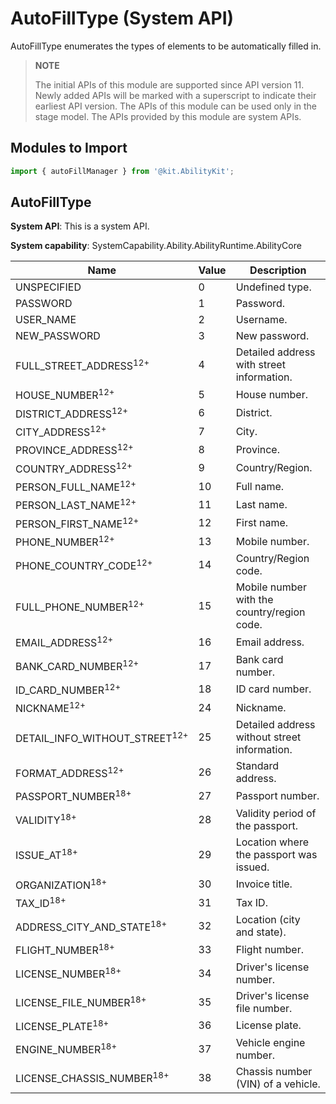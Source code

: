 # AutoFillType (System API)

<!--Kit: Ability Kit-->
<!--Subsystem: Ability-->
<!--Owner: @hanchen45-->
<!--Designer: @ccllee1-->
<!--Tester: @lixueqing513-->
<!--Adviser: @huipeizi-->

AutoFillType enumerates the types of elements to be automatically filled in.

> **NOTE**
> 
> The initial APIs of this module are supported since API version 11. Newly added APIs will be marked with a superscript to indicate their earliest API version. 
> The APIs of this module can be used only in the stage model.
> The APIs provided by this module are system APIs.

## Modules to Import

```ts
import { autoFillManager } from '@kit.AbilityKit';
```

## AutoFillType

**System API**: This is a system API.

**System capability**: SystemCapability.Ability.AbilityRuntime.AbilityCore

| Name          | Value | Description                              |
| -------------- | --- | --------------------------------- |
| UNSPECIFIED      | 0   | Undefined type.                        |
| PASSWORD      | 1   | Password.                    |
| USER_NAME     | 2   | Username.                    |
| NEW_PASSWORD     | 3   | New password.                    |
| FULL_STREET_ADDRESS<sup>12+</sup>        | 4    | Detailed address with street information.|
| HOUSE_NUMBER<sup>12+</sup>               | 5    | House number.|
| DISTRICT_ADDRESS<sup>12+</sup>           | 6    | District.|
| CITY_ADDRESS<sup>12+</sup>               | 7    | City.|
| PROVINCE_ADDRESS<sup>12+</sup>           | 8    | Province.|
| COUNTRY_ADDRESS<sup>12+</sup>            | 9    | Country/Region.|
| PERSON_FULL_NAME<sup>12+</sup>           | 10   | Full name.|
| PERSON_LAST_NAME<sup>12+</sup>           | 11   | Last name.|
| PERSON_FIRST_NAME<sup>12+</sup>          | 12   | First name.|
| PHONE_NUMBER<sup>12+</sup>               | 13   | Mobile number.|
| PHONE_COUNTRY_CODE<sup>12+</sup>         | 14   | Country/Region code.|
| FULL_PHONE_NUMBER<sup>12+</sup>          | 15   | Mobile number with the country/region code.|
| EMAIL_ADDRESS<sup>12+</sup>              | 16   | Email address.|
| BANK_CARD_NUMBER<sup>12+</sup>           | 17   | Bank card number.|
| ID_CARD_NUMBER<sup>12+</sup>             | 18   | ID card number.|
| NICKNAME<sup>12+</sup>                   | 24   | Nickname.|
| DETAIL_INFO_WITHOUT_STREET<sup>12+</sup> | 25   | Detailed address without street information.|
| FORMAT_ADDRESS<sup>12+</sup>             | 26   | Standard address.|
| PASSPORT_NUMBER<sup>18+</sup>            | 27   | Passport number.|
| VALIDITY<sup>18+</sup>                   | 28   | Validity period of the passport.|
| ISSUE_AT<sup>18+</sup>                   | 29   | Location where the passport was issued.|
| ORGANIZATION<sup>18+</sup>               | 30   | Invoice title.|
| TAX_ID<sup>18+</sup>                     | 31   | Tax ID.|
| ADDRESS_CITY_AND_STATE<sup>18+</sup>     | 32   | Location (city and state).|
| FLIGHT_NUMBER<sup>18+</sup>              | 33   | Flight number.|
| LICENSE_NUMBER<sup>18+</sup>             | 34   | Driver's license number.|
| LICENSE_FILE_NUMBER<sup>18+</sup>        | 35   | Driver's license file number.|
| LICENSE_PLATE<sup>18+</sup>              | 36   | License plate.|
| ENGINE_NUMBER<sup>18+</sup>              | 37   | Vehicle engine number.|
| LICENSE_CHASSIS_NUMBER<sup>18+</sup>     | 38   | Chassis number (VIN) of a vehicle.|
